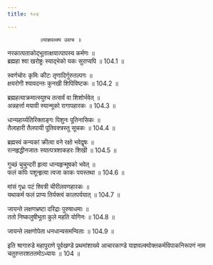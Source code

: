 ```yaml
---
title: १०४

---
```

              ॥याज्ञवल्क्य उवाच ॥  
नरकात्पताकोद्भूतात्क्षयात्पापस्य कर्मणः ॥  
ब्रह्महा श्वा खरोष्ट्रः स्याद्भेको यकः सुराप्यपि ॥ 104.1 ॥  
  
स्वर्णचोरः कृमिः कीटः तृणादिर्गुरुतल्पगः ॥  
क्षयरोगी श्यावदन्तः कुनखी शिपिविष्टकः ॥ 104.2 ॥  
  
ब्रह्महत्याक्रमात्स्युश्च तत्सर्वं वा शिशोर्भवेत् ॥  
अन्नहर्त्ता मयावी स्यान्मूको रागापहारकः ॥ 104.3 ॥  
  
धान्यहार्य्यतिरिक्ताङ्गः पिशुनः पूतिनासिकः ॥  
तैलाहारी तैलपायी पूतिवक्त्रस्तु सूचकः ॥ 104.4 ॥  
  
ब्रह्मस्वं कन्यकां क्रीत्वा वने रक्षो भवेद्वृषः ॥  
रत्नहृद्धीनजातः स्यात्पत्रशाकहरः शिखी ॥ 104.5 ॥  
  
गुच्छं चुचुन्दरी हृत्वा धान्यहृन्मूषको भवेत् ॥  
फलं कपिः पशून्हृत्वा त्वजा काकः पयस्तथा ॥ 104.6 ॥  
  
मांसं गृध्रः पटं श्वित्री चीरीलवणहारकः ॥  
यथाकर्म फलं प्राप्य तिर्यक्त्वं कालपर्ययात् ॥ 104.7 ॥  
  
जायन्ते लक्षणभ्रष्टा दरिद्राः पुरुषाधमाः ॥  
ततो निष्कलुषीभूता कुले महति योगिनः ॥ 104.8 ॥  
  
जायन्ते लक्षणोपेता धनधान्यसमन्विताः ॥ 104.9 ॥  
  
इति श्रागारुडे महापुराणे पूर्वखण्डे प्रथमांशाख्ये आचारकाण्डे याज्ञवल्क्योक्तकर्मविपाकनिरूपणं नाम चतुरुत्तरशततमोऽध्यायः ॥ 104 ॥